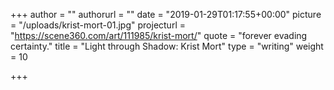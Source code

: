 +++
author = ""
authorurl = ""
date = "2019-01-29T01:17:55+00:00"
picture = "/uploads/krist-mort-01.jpg"
projecturl = "https://scene360.com/art/111985/krist-mort/"
quote = "forever evading certainty."
title = "Light through Shadow: Krist Mort"
type = "writing"
weight = 10

+++
